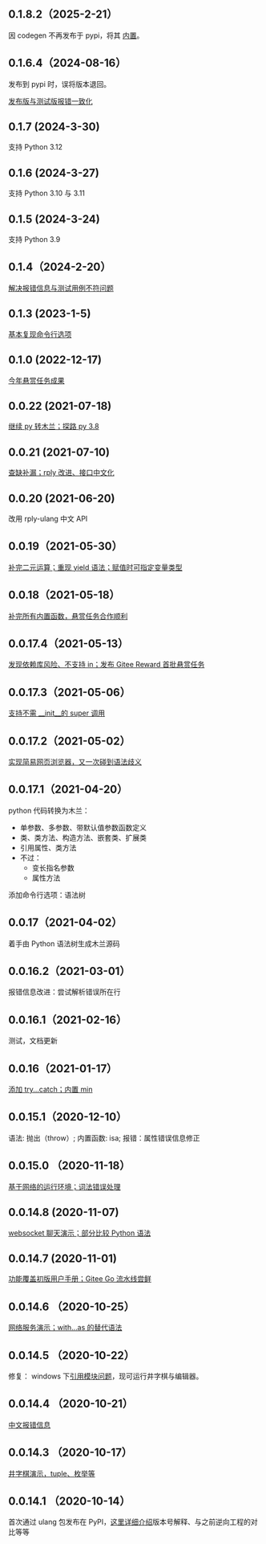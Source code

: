 ## 0.1.8.2（2025-2-21）

因 codegen 不再发布于 pypi，将其 [内置](https://gitee.com/MulanRevive/mulan-rework/issues/IBO250)。

## 0.1.6.4（2024-08-16）

发布到 pypi 时，误将版本退回。

[发布版与测试版报错一致化](https://gitee.com/MulanRevive/mulan-rework/issues/I68ED1)

## 0.1.7 (2024-3-30)

支持 Python 3.12

## 0.1.6 (2024-3-27)

支持 Python 3.10 与 3.11

## 0.1.5 (2024-3-24)

支持 Python 3.9

## 0.1.4（2024-2-20）

[解决报错信息与测试用例不符问题](https://gitee.com/MulanRevive/mulan-rework/pulls/65)

## 0.1.3 (2023-1-5)

[基本复现命令行选项](文档/用户手册/命令行参数.md)

## 0.1.0 (2022-12-17)

[今年悬赏任务成果](https://zhuanlan.zhihu.com/p/592786914)

## 0.0.22 (2021-07-18)

[继续 py 转木兰；探路 py 3.8](https://zhuanlan.zhihu.com/p/391093875)

## 0.0.21 (2021-07-10)

[查缺补漏；rply 改进、接口中文化](https://zhuanlan.zhihu.com/p/388440048)

## 0.0.20 (2021-06-20)

改用 rply-ulang 中文 API

## 0.0.19（2021-05-30）

[补完二元运算；重现 yield 语法；赋值时可指定变量类型](https://zhuanlan.zhihu.com/p/376747637)

## 0.0.18（2021-05-18）

[补完所有内置函数，悬赏任务合作顺利](https://zhuanlan.zhihu.com/p/373278659)

## 0.0.17.4（2021-05-13）

[发现依赖库风险、不支持 in；发布 Gitee Reward 首批悬赏任务](https://zhuanlan.zhihu.com/p/372021884)

## 0.0.17.3（2021-05-06）

[支持不需 __init__的 super 调用](https://zhuanlan.zhihu.com/p/370117192)

## 0.0.17.2（2021-05-02）

[实现简易网页浏览器，又一次碰到语法歧义](https://zhuanlan.zhihu.com/p/369268306)

## 0.0.17.1（2021-04-20）

python 代码转换为木兰：
- 单参数、多参数、带默认值参数函数定义
- 类、类方法、构造方法、嵌套类、扩展类
- 引用属性、类方法
- 不过：
  - 变长指名参数
  - 属性方法

添加命令行选项：语法树


## 0.0.17（2021-04-02）

着手由 Python 语法树生成木兰源码

## 0.0.16.2（2021-03-01）

报错信息改进：尝试解析错误所在行

## 0.0.16.1（2021-02-16）

测试，文档更新

## 0.0.16（2021-01-17）

[添加 try...catch；内置 min](https://zhuanlan.zhihu.com/p/345139002)

## 0.0.15.1（2020-12-10）

语法: 抛出（throw）; 内置函数: isa; 报错：属性错误信息修正

## 0.0.15.0 （2020-11-18）

[基于网络的运行环境；词法错误处理](https://zhuanlan.zhihu.com/p/301086221)

## 0.0.14.8 (2020-11-07)

[websocket 聊天演示；部分比较 Python 语法](https://zhuanlan.zhihu.com/p/277557485)

## 0.0.14.7 (2020-11-01)

[功能覆盖初版用户手册；Gitee Go 流水线尝鲜](https://zhuanlan.zhihu.com/p/271636727)

## 0.0.14.6 （2020-10-25）

[网络服务演示；with...as 的替代语法](https://zhuanlan.zhihu.com/p/268660973)

## 0.0.14.5 （2020-10-22）
修复： windows 下[引用模块问题](https://gitee.com/MulanRevive/mulan-rework/issues/I1U2HP)，现可运行井字棋与编辑器。

## 0.0.14.4 （2020-10-21）
[中文报错信息](https://zhuanlan.zhihu.com/p/267686876)

## 0.0.14.3 （2020-10-17）
[井字棋演示，tuple、枚举等](https://zhuanlan.zhihu.com/p/266428706)

## 0.0.14.1 （2020-10-14）
首次通过 ulang 包发布在 PyPI，[这里详细介绍](https://zhuanlan.zhihu.com/p/265695809)版本号解释、与之前逆向工程的对比等等